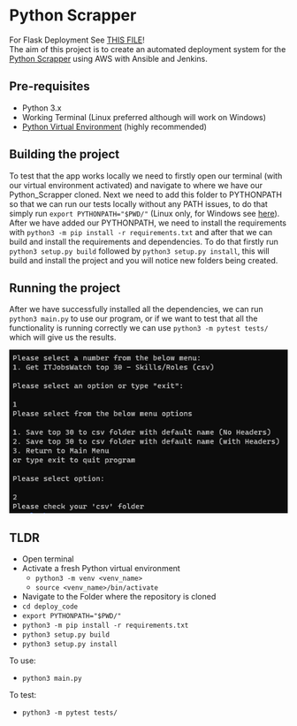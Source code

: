 # Python Scrapper

For Flask Deployment See [THIS FILE](FLASK_README.md)!
</br>
The aim of this project is to create an automated deployment system for the [Python Scrapper](task.md) using AWS with Ansible and Jenkins.

## Pre-requisites

- Python 3.x
- Working Terminal (Linux preferred although will work on Windows)
- [Python Virtual Environment](https://docs.python.org/3/library/venv.html) (highly recommended)

## Building the project

To test that the app works locally we need to firstly open our terminal (with our virtual environment activated) and navigate to where we have our Python_Scrapper cloned. Next we need to add this folder to PYTHONPATH so that we can run our tests locally without any PATH issues, to do that simply run `export PYTHONPATH="$PWD/"` (Linux only, for Windows see [here](https://www.freecodecamp.org/news/how-to-edit-pythonpath-on-windows-eafd19840d44/)). After we have added our PYTHONPATH, we need to install the requirements with `python3 -m pip install -r requirements.txt` and after that we can build and install the requirements and dependencies. To do that firstly run `python3 setup.py build` followed by `python3 setup.py install`, this will build and install the project and you will notice new folders being created.

## Running the project

After we have successfully installed all the dependencies, we can run `python3 main.py` to use our program, or if we want to test that all the functionality is running correctly we can use `python3 -m pytest tests/` which will give us the results.

![terminal](img/terminal_scrapper.png)

## TLDR

- Open terminal
- Activate a fresh Python virtual environment
    - `python3 -m venv <venv_name>`
    - `source <venv_name>/bin/activate`
- Navigate to the Folder where the repository is cloned
- `cd deploy_code`
- `export PYTHONPATH="$PWD/"`
- `python3 -m pip install -r requirements.txt`
- `python3 setup.py build`
- `python3 setup.py install`

To use:

- `python3 main.py`

To test:

- `python3 -m pytest tests/`
